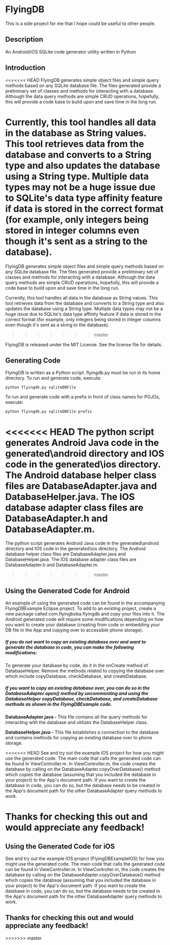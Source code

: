 <h1>FlyingDB</h1>
This is a side project for me that I hope could be useful to other people.

<h2>Description</h2>
An Android/iOS SQLite code generator utility written in Python



<h2>Introduction</h2>

<<<<<<< HEAD
FlyingDB generates simple object files and simple query methods based on any SQLite database file. The files 
generated provide a preliminary set of classes and methods for interacting with a database. 
Although the data query methods are simple CRUD operations, hopefully, this will provide a code base
to build upon and save time in the long run.
 
Currently, this tool handles all data in the database as String values. This tool retrieves data from the database and converts 
to a String type and also updates the database using a String type. Multiple data types may not be a huge issue due to SQLite's 
data type affinity feature if data is stored in the correct format (for example, only integers being stored in integer columns 
even though it's sent as a string to the database).  
=======
FlyingDB generates simple object files and simple query methods based on any SQLite database file. The files generated provide a preliminary set of classes and methods for interacting with a database. Although the data query methods are simple CRUD operations, hopefully, this will provide a code base to build upon and save time in the long run.
 
Currently, this tool handles all data in the database as String values. This tool retrieves data from the database and converts to a String type and also updates the database using a String type. Multiple data types may not be a huge issue due to SQLite's data type affinity feature if data is stored in the correct format (for example, only integers being stored in integer columns even though it's sent as a string to the database).  
>>>>>>> master

FlyingDB is released under the MIT License. See the license file for details.




<h2>Generating Code</h2>

FlyingDB is written as a Python script. flyingdb.py must be run in its home directory. To run and generate code, execute: 

	python flyingdb.py sqliteDBFile 


To run and generate code with a prefix in front of class names for POJOs, execute:

	python flyingdb.py sqliteDBFile prefix
	
	
<<<<<<< HEAD
The python script generates Android Java code in the generated\android directory and IOS code in the generated\ios directory. 
The Android database helper class files are DatabaseAdapter.java and DatabaseHelper.java. The IOS database adapter class files 
are DatabaseAdapter.h and DatabaseAdapter.m.
=======
The python script generates Android Java code in the generated\android directory and IOS code in the generated\ios directory. The Android database helper class files are DatabaseAdapter.java and DatabaseHelper.java. The IOS database adapter class files are DatabaseAdapter.h and DatabaseAdapter.m.
>>>>>>> master





<h2>Using the Generated Code for Android</h2>

An example of using the generated code can be found in the accompanying FlyingDBExample Eclipse project. To add to an existing project, create a new package called com.flyingboba.flyingdb and copy your files into it. The Android generated code will require some modifications depending on how you want to create your database (creating from code or embedding your DB file in the App and copying over to accessible phone storage).

<h5>If you do not want to copy an existing database over and want to generate the database in code, you can make the following modifications:</h5>

To generate your database by code, do it in the onCreate method of DatabaseHelper. Remove the methods related to copying the database over which include copyDatabase, checkDatabase, and createDatabase. 

<h5>If you want to copy an existing database over, you can do so in the DatabaseAdapter.open() method by uncommenting and using the DatabaseHelper copyDatabase, checkDatabase, and createDatabase methods as shown in the FlyingDBExample code.</h5>


<b>DatabaseAdapter.java - </b> This file contains all the query methods for interacting with the database and utilizes the DatabaseHelper class.


<b>DatabaseHelper.java - </b> This file establishes a connection to the database and contains methods for copying an existing database over to phone storage.






<<<<<<< HEAD
See and try out the example IOS project for how you might use the generated code. The main code that calls the generated code can be found in
ViewController.m. In ViewController.m, the code creates the database by calling on the DatabaseAdapter.copyOverDatabase() method which copies
the database (assuming that you included the database in your project) to the App's document path. If you want to create the database in code,
you can do so, but the database needs to be created in the App's document path for the other DatabaseAdapter query methods to work. 


Thanks for checking this out and would appreciate any feedback!
=======

<h2>Using the Generated Code for iOS</h2>

See and try out the example IOS project (FlyingDBExampleIOS) for how you might use the generated code. The main code that calls the generated code can be found in ViewController.m. In ViewController.m, the code creates the database by calling on the DatabaseAdapter.copyOverDatabase() method which copies the database (assuming that you included the database in your project) to the App's document path. If you want to create the database in code, you can do so, but the database needs to be created in the App's document path for the other DatabaseAdapter query methods to work. 


<h2>Thanks for checking this out and would appreciate any feedback!</h2>
>>>>>>> master
